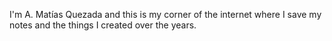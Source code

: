 I'm A. Matías Quezada and this is my corner of the internet where I save my notes and the things I created over the years.

